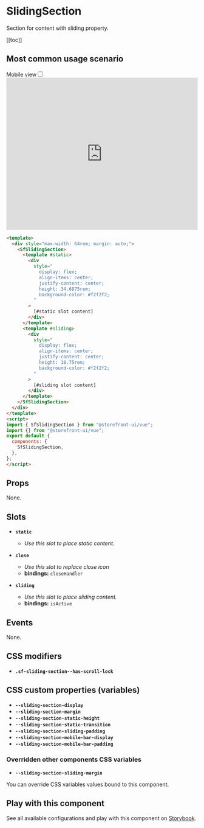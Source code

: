 # SlidingSection

Section for content with sliding property.

[[toc]]

## Most common usage scenario

<div class="vuepress-mobile">
    <label for="vuepress-mobile" class="vuepress-mobile-label">Mobile view</label><input id="vuepress-mobile" type="checkbox" class="vuepress-mobile-checkbox">
    <iframe class="storybook-iframe" src="https://storybook.storefrontui.io/iframe.html?id=molecules-slidingsection--common" style="width: 100%; border: 0; border-bottom: 1px solid #eee;height: 25rem"></iframe>
  </div>

```html
<template>
  <div style="max-width: 64rem; margin: auto;">
    <SfSlidingSection>
      <template #static>
        <div
          style="
            display: flex;
            align-items: center;
            justify-content: center;
            height: 34.6875rem;
            background-color: #f2f2f2;
          "
        >
          [#static slot content]
        </div>
      </template>
      <template #sliding>
        <div
          style="
            display: flex;
            align-items: center;
            justify-content: center;
            height: 18.75rem;
            background-color: #f2f2f2;
          "
        >
          [#sliding slot content]
        </div>
      </template>
    </SfSlidingSection>
  </div>
</template>
<script>
import { SfSlidingSection } from "@storefront-ui/vue";
import {} from "@storefront-ui/vue";
export default {
  components: {
    SfSlidingSection,
  },
};
</script>
```

## Props

None.

## Slots

- **`static`**
  - _Use this slot to place static content._

- **`close`**
  - _Use this slot to replace close icon_
  - **bindings:** `closeHandler`

- **`sliding`**
  - _Use this slot to place sliding content._
  - **bindings:** `isActive`

## Events

None.

## CSS modifiers

- **`.sf-sliding-section--has-scroll-lock`**

## CSS custom properties (variables)

- **`--sliding-section-display`**
- **`--sliding-section-margin`**
- **`--sliding-section-static-height`**
- **`--sliding-section-static-transition`**
- **`--sliding-section-sliding-padding`**
- **`--sliding-section-mobile-bar-display`**
- **`--sliding-section-mobile-bar-padding`**
### Overridden other components CSS variables 
- **`--sliding-section-sliding-margin`**


You can override CSS variables values bound to this component.

<!-- No _internal components -->

## Play with this component

See all available configurations and play with this component on <a href="https://storybook.storefrontui.io/?path=/story/molecules-slidingsection--common">Storybook</a>.
